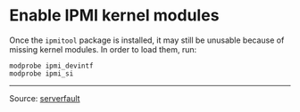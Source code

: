 Enable IPMI kernel modules
==========================

Once the `ipmitool` package is installed, it may still be unusable because
of missing kernel modules. In order to load them, run:

```
modprobe ipmi_devintf
modprobe ipmi_si
```

---

Source: [serverfault](https://serverfault.com/questions/480371/ipmitool-cant-find-dev-ipmi0-or-dev-ipmidev-0)
